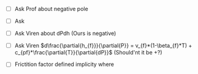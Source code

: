 - [ ] Ask Prof about negative pole
- [ ] Ask 




- [ ]  Ask Viren about dPdh (Ours is negative)
- [ ] Ask Viren $d\frac{\partial{h_{f}}}{\partial{P}} = v_{f}*(1-\beta_{f}*T) + c_{pf}*\frac{\partial{T}}{\partial{dP}}$ (Should'nt it be +?)
- [ ] Frictition factor defined implicity where